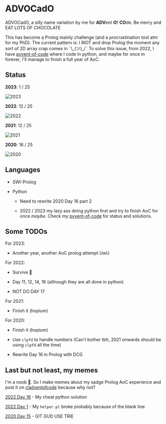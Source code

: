 # ADVOCadO

ADVOCadO, a silly name variation by me for **ADV**ent **O**f **CO**de. Be merry
and EAT LOTS OF CHOCOLATE

This has become a Prolog mainly challenge (and a procrastination tool atm for my
PhD). The current pattern is: I RIOT and drop Prolog the moment any sort of 2D
array crap comes in ¯\\\_(ツ)\_/¯ To solve this issue, from 2022, I have
[pyvent-of-code](https://github.com/kittykg/pyvent-of-code) where I code in
python, and maybe for once in forever, I'll manage to finish a full year of AoC.

## Status

**2023**: 1 / 25

![2023](https://progress-bar.dev/4/)

**2022**: 12 / 25

![2022](https://progress-bar.dev/48/)

**2021**: 12 / 25

![2021](https://progress-bar.dev/48/)

**2020**: 16 / 25

![2020](https://progress-bar.dev/64/)

## Languages

- SWI-Prolog

- Python

    - Need to rewrite 2020 Day 16 part 2

    - 2022 / 2023 my lazy ass doing python first and try to finish AoC for once
    *maybe*. Check my [pyvent-of-code](https://github.com/kittykg/pyvent-of-code)
    for status and solutions.

## Some TODOs

For 2023:

- Another year, another AoC prolog attempt UwU

For 2022:

- Survive 🥲

- Day 11, 12, 14, 16 (although they are all done in python)

- NOT DO DAY 17

For 2021:

- Finish it (hopium)

For 2020:

- Finish it (hopium)

- Use `clpfd` to handle numbers (Can't bother tbh, 2021 onwards should be using
`clpfd` all the time)

- Rewrite Day 16 in Prolog with DCG

## Last but not least, my memes

I'm a noob 🤡. So I make memes about my sadge Prolog AoC experience and post it
on [r/adventofcode](https://www.reddit.com/r/adventofcode/) because why not?

[2022 Day 16](https://www.reddit.com/r/adventofcode/comments/znjzjm/2022_day_16_if_a_solution_gives_me_a_star_then/) - My cheat python solution

[2022 Day 1](https://www.reddit.com/r/adventofcode/comments/z9qh64/2022_day_1prolog_spent_30min_figuring_out_how_to/?utm_source=share&utm_medium=web2x&context=3) - My `helper.pl` broke probably because of the blank line

[2020 Day 15](https://www.reddit.com/r/adventofcode/comments/kdkn37/2020_day_15_part_2_im_still_waiting/?utm_source=share&utm_medium=web2x&context=3) - GIT GUD USE TRIE
